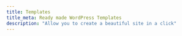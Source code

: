 ```yaml
---
title: Templates
title_meta: Ready made WordPress Templates 
description: "Allow you to create a beautiful site in a click"
---
```

